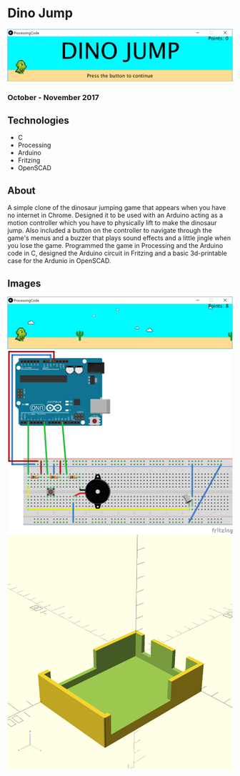 # Dino Jump

![Dino Jump](/assets/dinojump1.png)

### October - November 2017

## Technologies

- C
- Processing
- Arduino
- Fritzing
- OpenSCAD

## About

A simple clone of the dinosaur jumping game that appears when you have no internet in Chrome. Designed it to be used with an Arduino acting as a motion controller which you have to physically lift to make the dinosaur jump. Also included a button on the controller to navigate through the game's menus and a buzzer that plays sound effects and a little jingle when you lose the game. Programmed the game in Processing and the Arduino code in C, designed the Arduino circuit in Fritzing and a basic 3d-printable case for the Ardunio in OpenSCAD.

## Images

![Gameplay](/assets/dinojump2.png)
![Fritzing](/assets/dinojump4.png)
![OpenSCAD](/assets/dinojump5.png)
